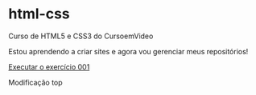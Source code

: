 # html-css
 Curso de HTML5 e CSS3 do CursoemVideo

Estou aprendendo a criar sites e agora vou gerenciar meus repositórios!
<!-- o M quer dizer que existem modificações no repositório!-->

<a href="https://guiteles.github.io/html-css/exercícios/ex001/index.html"> Executar o exercício 001</a>

Modificação top